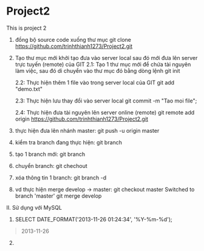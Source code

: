 # Project2
This is project 2

1. đồng bộ source code xuống thư mục
   git clone https://github.com/trinhthianh1273/Project2.git
2.  Tạo thư mục mới khởi tạo đưa vào server local sau đó mới đưa lên server trực tuyến (remote) của GIT
    2.1: Tạo 1 thư mục mới để chứa tài nguyên làm việc, sau đó di chuyển vào thư mục đó bằng dòng lệnh
    git init

    2.2: Thực hiện thêm 1 file vào trong server local của GIT
    git add "demo.txt"
    
    2.3: Thực hiện lưu thay đổi vào server local
    git commit -m "Tao moi file";
    
    2.4: Thực hiện đưa tài nguyên lên server online (remote)
    git remote add origin https://github.com/trinhthianh1273/Project2.git

3. thực hiện đưa lên nhánh master: git push -u origin master

4. kiểm tra branch đang thực hiện: git branch
5. tạo 1 branch mới: git branch <branchname>
6. chuyển branch: git chechout <branchname>
7. xóa thông tin 1 branch: git branch -d <branchname>
8. vd thực hiện merge develop -> master: 
    git checkout master
    Switched to branch 'master'
    git merge develop 


II. Sử dụng với MySQL
1. SELECT DATE_FORMAT('2013-11-26 01:24:34', '%Y-%m-%d');
> 2013-11-26
2.